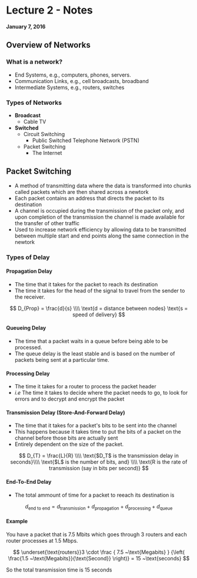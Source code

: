 # Lecture 2 - Notes
**January 7, 2016**

## Overview of Networks

### What is a network?

* End Systems, e.g., computers, phones, servers.
* Communication Links, e.g., cell broadcasts, broadband
* Intermediate Systems, e.g., routers, switches

### Types of Networks

* __Broadcast__
    * Cable TV
* __Switched__
    * Circuit Switching
        * Public Switched Telephone Network (PSTN)
    * Packet Switching
        * The Internet

## Packet Switching

* A method of transmitting data where the data is transformed into chunks called packets which are then shared across a newtork
* Each packet contains an address that directs the packet to its destination
* A channel is occupied during the transmission of the packet only, and upon completion of the transmission the channel is made available for the transfer of other traffic
* Used to increase network efficiency by allowing data to be transmitted between multiple start and end points along the same connection in the newtork

### Types of Delay

#### Propagation Delay

* The time that it takes for the packet to reach its destination
* The time it takes for the head of the signal to travel from the sender to the receiver.

$$
    D_{Prop} = \frac{d}{s} \\\\
    \text{d = distance between nodes}
    \text{s = speed of delivery}
$$

#### Queueing Delay

* The time that a packet waits in a queue before being able to be processed.
* The queue delay is the least stable and is based on the number of packets being sent at a particular time.

#### Processing Delay

* The time it takes for a router to process the packet header
* _i.e_ The time it takes to decide where the packet needs to go, to look for errors and to decrypt and encrypt the packet

#### Transmission Delay (Store-And-Forward Delay)

* The time that it takes for a packet's bits to be sent into the channel
* This happens because it takes time to put the bits of a packet on the channel before those bits are actually sent
* Entirely dependent on the size of the packet.

$$
    D_{T} = \frac{L}{R} \\\\
    \text{$D_T$ is the transmission delay in seconds}\\\\
    \text{$L$ is the number of bits, and} \\\\
    \text{R is the rate of transmission (say in bits per second)}
$$

#### End-To-End Delay

* The total ammount of time for a packet to reeach its destination is

$$
    d_\text{end to end} = d_\text{transmission} + d_\text{propagation} + d_\text{processing} + d_\text{queue}
$$

#### Example

You have a packet that is 7.5 Mbits which goes through 3 routers and each router processes at 1.5 Mbps.

$$
    \underset{\text{routers}}3 \cdot
    \frac
    {
    7.5 ~\text{Megabits}
    }
    {\left(
    \frac{1.5 ~\text{Megabits}}{\text{Second}}
    \right)}
     = 15 ~\text{seconds}
$$

So the total transmission time is 15 seconds
